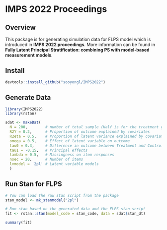 
# IMPS 2022 Proceedings

## Overview

This package is for generating simulation data for FLPS model which is
introduced in **IMPS 2022 proceedings**. More information can be found
in **Fully Latent Principal Stratification: combining PS with
model-based measurement models**.

## Install

``` r
devtools::install_github("sooyongl/IMPS2022")
```

## Generate Data

``` r
library(IMPS2022)
library(rstan)

sdat <- makeDat(
  N = 200,        # number of total sample (Half is for the treatment group)
  R2Y = 0.2,      # Proportion of outcome explained by covariates
  R2eta = 0.5,    # Proportion of latent variance explained by covariates
  omega = 0.5,    # Effect of latent variable on outcome
  tau0 = 0.3,     # Difference in outcome between Treatment and Control
  tau1 = -0.15,   # Principal effects
  lambda = 0.5,   # Missingness on item responses
  nsec = 20,      # Number of items
  lvmodel = '2pl' # Latent variable models
  )
```

## Run Stan for FLPS

``` r
# You can load the raw stan script from the package
stan_model <- mk_stanmodel("2pl")

# Run stan based on the generated data and the FLPS stan script
fit <- rstan::stan(model_code = stan_code, data = sdat$stan_dt)

summary(fit)
```

